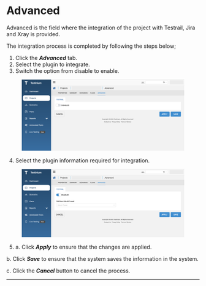 # Advanced

Advanced is the field where the integration of the project with Testrail, Jira and Xray is provided.

The integration process is completed by following the steps below;

1. Click the _**Advanced**_ tab.
2. Select the plugin to integrate.
3. Switch the option from disable to enable.

<figure><img src="../../.gitbook/assets/Screenshot 2025-02-10 at 09.59.50.png" alt=""><figcaption></figcaption></figure>

4. Select the plugin information required for integration.

<figure><img src="../../.gitbook/assets/Screenshot 2025-02-10 at 10.00.43 (1).png" alt=""><figcaption></figcaption></figure>

5. a. Click _**Apply**_ to ensure that the changes are applied.

&#x20;      b. Click _**Save**_ to ensure that the system saves the information in the system.

&#x20;      c. Click the _**Cancel**_ button to cancel the process.







***
